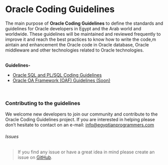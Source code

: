 # Oracle Coding Guidelines

The main purpose of **Oracle Coding Guidelines** to define the standards and guidelines for Oracle developers in Egypt and the Arab world and worldwide. These guidelines will be maintained and reviewed frequently to improve it and reach the best practices to know how to write the code,m aintain and enhancement the Oracle code in Oracle database, Oracle middleware and other technologies related to Oracle technologies.
<br><br>

**Guidelines-**
- <a href="https://github.com/EgyptianProgrammers/Oracle-Coding-Guidelines/tree/sql-plsql-guidelines/Oracle-SQL-and-PL-SQL-Coding-Guidelines">Oracle SQL and PL/SQL Coding Guidelines</a>
- <a href="#">Oracle OA Framework (OAF) Guidelines (Soon) </a>
<br>

### Contributing to the guidelines
We welcome new developers to join our community and contribute to the Oracle Coding Guidelines project. If you are interested in helping please don’t hesitate to contact on an e-mail: info@egyptianprogrammers.com

###### Issues
> If you find any issue or have a great idea in mind please create an issue on <a href="https://github.com/EgyptianProgrammers/Oracle-Coding-Guidelines/issues">GitHub</a>.
